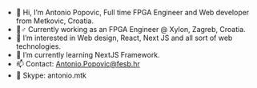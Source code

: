 - 👋 Hi, I’m Antonio Popovic, Full time FPGA Engineer and Web developer from Metkovic, Croatia.
- 👷‍‍♂️ Currently working as an FPGA Engineer @ Xylon, Zagreb, Croatia.
- 👀 I’m interested in Web design, React, Next JS and all sort of web technologies.
- 🌱 I’m currently learning NextJS Framework.
- 📫 Contact: Antonio.Popovic@fesb.hr
- 📢 Skype: antonio.mtk
<!---
antoniomtk/antoniomtk is a ✨ special ✨ repository because its `README.md` (this file) appears on your GitHub profile.
You can click the Preview link to take a look at your changes.
--->
